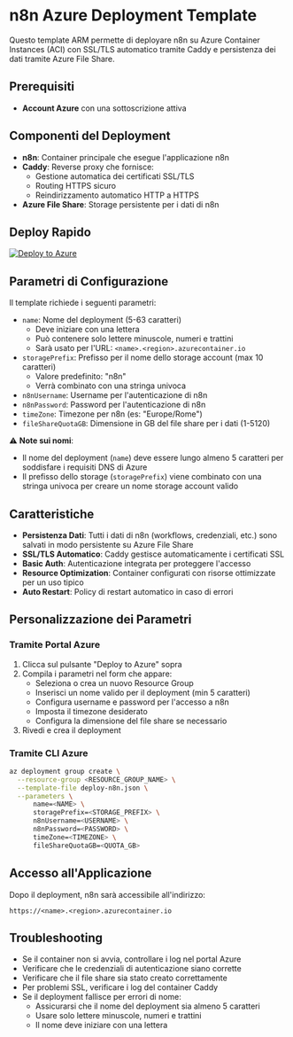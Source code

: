 # n8n Azure Deployment Template

Questo template ARM permette di deployare n8n su Azure Container Instances (ACI) con SSL/TLS automatico tramite Caddy e persistenza dei dati tramite Azure File Share.

## Prerequisiti

- **Account Azure** con una sottoscrizione attiva

## Componenti del Deployment

- **n8n**: Container principale che esegue l'applicazione n8n
- **Caddy**: Reverse proxy che fornisce:
  - Gestione automatica dei certificati SSL/TLS
  - Routing HTTPS sicuro
  - Reindirizzamento automatico HTTP a HTTPS
- **Azure File Share**: Storage persistente per i dati di n8n

## Deploy Rapido

[![Deploy to Azure](https://aka.ms/deploytoazurebutton)](https://portal.azure.com/#create/Microsoft.Template/uri/https%3A%2F%2Fraw.githubusercontent.com%2Fdanilozito%2Fn8n-azure-deploy%2Fmain%2Fdeploy-n8n.json)

## Parametri di Configurazione

Il template richiede i seguenti parametri:

- `name`: Nome del deployment (5-63 caratteri)
  - Deve iniziare con una lettera
  - Può contenere solo lettere minuscole, numeri e trattini
  - Sarà usato per l'URL: `<name>.<region>.azurecontainer.io`
- `storagePrefix`: Prefisso per il nome dello storage account (max 10 caratteri)
  - Valore predefinito: "n8n"
  - Verrà combinato con una stringa univoca
- `n8nUsername`: Username per l'autenticazione di n8n
- `n8nPassword`: Password per l'autenticazione di n8n
- `timeZone`: Timezone per n8n (es: "Europe/Rome")
- `fileShareQuotaGB`: Dimensione in GB del file share per i dati (1-5120)

⚠️ **Note sui nomi**:
- Il nome del deployment (`name`) deve essere lungo almeno 5 caratteri per soddisfare i requisiti DNS di Azure
- Il prefisso dello storage (`storagePrefix`) viene combinato con una stringa univoca per creare un nome storage account valido

## Caratteristiche

- **Persistenza Dati**: Tutti i dati di n8n (workflows, credenziali, etc.) sono salvati in modo persistente su Azure File Share
- **SSL/TLS Automatico**: Caddy gestisce automaticamente i certificati SSL
- **Basic Auth**: Autenticazione integrata per proteggere l'accesso
- **Resource Optimization**: Container configurati con risorse ottimizzate per un uso tipico
- **Auto Restart**: Policy di restart automatico in caso di errori

## Personalizzazione dei Parametri

### Tramite Portal Azure
1. Clicca sul pulsante "Deploy to Azure" sopra
2. Compila i parametri nel form che appare:
   - Seleziona o crea un nuovo Resource Group
   - Inserisci un nome valido per il deployment (min 5 caratteri)
   - Configura username e password per l'accesso a n8n
   - Imposta il timezone desiderato
   - Configura la dimensione del file share se necessario
3. Rivedi e crea il deployment

### Tramite CLI Azure

```bash
az deployment group create \
  --resource-group <RESOURCE_GROUP_NAME> \
  --template-file deploy-n8n.json \
  --parameters \
      name=<NAME> \
      storagePrefix=<STORAGE_PREFIX> \
      n8nUsername=<USERNAME> \
      n8nPassword=<PASSWORD> \
      timeZone=<TIMEZONE> \
      fileShareQuotaGB=<QUOTA_GB>
```

## Accesso all'Applicazione

Dopo il deployment, n8n sarà accessibile all'indirizzo:
```
https://<name>.<region>.azurecontainer.io
```

## Troubleshooting

- Se il container non si avvia, controllare i log nel portal Azure
- Verificare che le credenziali di autenticazione siano corrette
- Verificare che il file share sia stato creato correttamente
- Per problemi SSL, verificare i log del container Caddy
- Se il deployment fallisce per errori di nome:
  - Assicurarsi che il nome del deployment sia almeno 5 caratteri
  - Usare solo lettere minuscole, numeri e trattini
  - Il nome deve iniziare con una lettera

